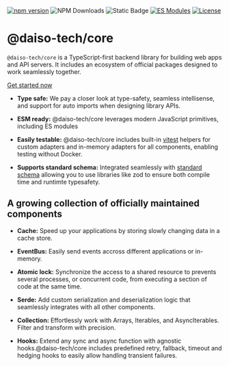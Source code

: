 [![npm version](https://img.shields.io/npm/v/@daiso-tech/core)](https://www.npmjs.com/package/@daiso-tech/core)
![NPM Downloads](https://img.shields.io/npm/dy/@daiso-tech/core)
![Static Badge](https://img.shields.io/badge/TypeScript-3178C6?logo=TypeScript&logoColor=white)
[![ES Modules](https://img.shields.io/badge/module%20type-ESM-blue)](https://nodejs.org/api/esm.html)
[![License](https://img.shields.io/npm/l/@daiso-tech/core)](LICENSE)

# @daiso-tech/core

`@daiso-tech/core` is a TypeScript-first backend library for building web apps and API servers. It includes an ecosystem of official packages designed to work seamlessly together.

[Get started now](https://daiso-core.vercel.app/docs/Installation)

- **Type safe:**
  We pay a closer look at type-safety, seamless intellisense, and support for auto imports when designing library APIs.

- **ESM ready:**
  @daiso-tech/core leverages modern JavaScript primitives, including ES modules

- **Easily testable:**
  @daiso-tech/core includes built-in [vitest](https://vitest.dev/) helpers for custom adapters and in-memory adapters for all components, enabling testing without Docker.

- **Supports standard schema:**
  Integrated seamlessly with [standard schema](https://standardschema.dev/) allowing you to use libraries like zod to ensure both compile time and runtimte typesafety.


## A growing collection of officially maintained components

- **Cache:**
  Speed up your applications by storing slowly changing data in a cache store.

- **EventBus:**
  Easily send events accross different applications or in-memory.

- **Atomic lock:**
  Synchronize the access to a shared resource to prevents several processes, or concurrent code, from executing a section of code at the same time.

- **Serde:**
  Add custom serialization and deserialization logic that seamlessly integrates with all other components.

- **Collection:**
  Effortlessly work with Arrays, Iterables, and AsyncIterables. Filter and transform with precision.

- **Hooks:**
  Extend any sync and async function with agnostic hooks.@daiso-tech/core includes predefined retry, fallback, timeout and hedging hooks to easily allow handling transient failures.
